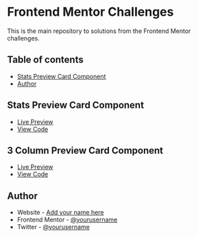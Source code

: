 # Frontend Mentor Challenges

This is the main repository to solutions from the Frontend Mentor challenges.

## Table of contents

- [Stats Preview Card Component](#stats-preview-card-component)
- [Author](#author)

## Stats Preview Card Component

- [Live Preview](https://antitheft.github.io/frontend-mentor/stats-preview-card-component/index.html)
- [View Code](https://github.com/Antitheft/frontend-mentor/tree/main/stats-preview-card-component)

## 3 Column Preview Card Component

- [Live Preview](https://antitheft.github.io/frontend-mentor/3-column-preview-card-component/index.html)
- [View Code](https://github.com/Antitheft/frontend-mentor/tree/main/3-column-preview-card-component)

## Author

- Website - [Add your name here](https://www.your-site.com)
- Frontend Mentor - [@yourusername](https://www.frontendmentor.io/profile/yourusername)
- Twitter - [@yourusername](https://www.twitter.com/yourusername)
